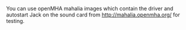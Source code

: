 You can use openMHA mahalia images which contain the driver and autostart
Jack on the sound card from http://mahalia.openmha.org/ for testing.
